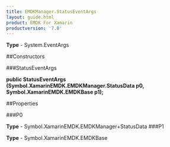 ```yaml
---
title: EMDKManager.StatusEventArgs
layout: guide.html
product: EMDK For Xamarin 
productversion: '7.0' 
---
```


    

**Type** - System.EventArgs

##Constructors

###StatusEventArgs

**public StatusEventArgs (Symbol.XamarinEMDK.EMDKManager.StatusData p0, Symbol.XamarinEMDK.EMDKBase p1);**


        

##Properties

###P0

        

**Type** - Symbol.XamarinEMDK.EMDKManager+StatusData
###P1

        

**Type** - Symbol.XamarinEMDK.EMDKBase
